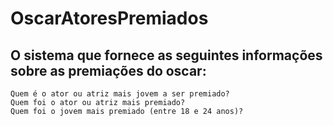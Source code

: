 # OscarAtoresPremiados
## O sistema que fornece as seguintes informações sobre as premiações do oscar:
    Quem é o ator ou atriz mais jovem a ser premiado?
    Quem foi o ator ou atriz mais premiado?
    Quem foi o jovem mais premiado (entre 18 e 24 anos)?

